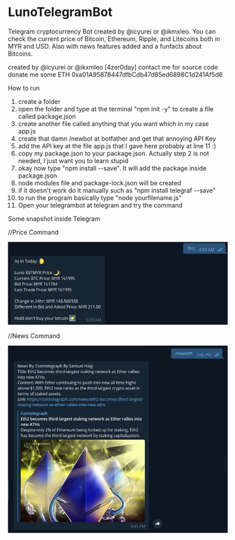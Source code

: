 # LunoTelegramBot
Telegram cryptocurrency Bot created by @icyurei or @ikmxleo. You can check the current price of Bitcoin, Ethereum, Ripple, and Litecoins both in MYR and USD. Also with news features added and a funfacts about Bitcoins.

created by @icyurei or @ikxmleo [4zer0day]
contact me for source code
donate me some ETH
0xa01A95878447dfbCdb47d85ed6898C1d241Af5d6⠀

How to run

1) create a folder 
2) open the folder and type at the terminal "npm init -y" to create a file called package.json
3) create another file called anything that you want which in my case app.js
4) create that damn /newbot at botfather and get that annoying API Key
5) add the API key at the file app.js that I gave here probably at line 11 :)
6) copy my package.json to your package.json. Actually step 2 is not needed, I just want you to learn stupid 
7) okay now type "npm install --save". It will add the package inside package.json
8) node modules file and package-lock.json will be created
8) if it doesn't work do it manually such as "npm install telegraf --save"
9) to run the program basically type "node yourfilename.js"
10) Open your telegrambot at telegram and try the command

Some snapshot inside Telegram

//Price Command

![](images/price.JPG)

//News Command

![](images/news.jpg)
